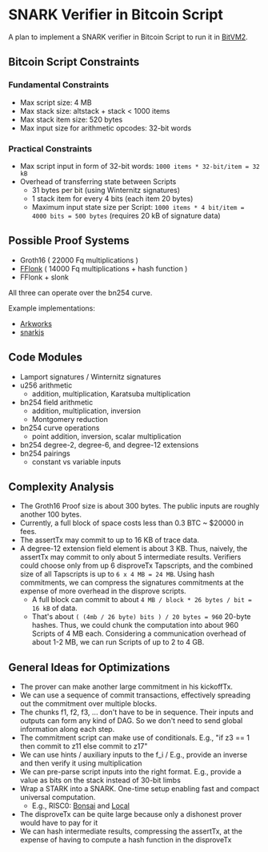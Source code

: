 # SNARK Verifier in Bitcoin Script

A plan to implement a SNARK verifier in Bitcoin Script to run it in [BitVM2](/bitvm2.md).

## Bitcoin Script Constraints

### Fundamental Constraints
- Max script size: 4 MB
- Max stack size: altstack + stack < 1000 items 
- Max stack item size: 520 bytes
- Max input size for arithmetic opcodes: 32-bit words

### Practical Constraints
- Max script input in form of 32-bit words: `1000 items * 32-bit/item = 32 kB`
- Overhead of transferring state between Scripts
  - 31 bytes per bit (using Winternitz signatures)
  - 1 stack item for every 4 bits (each item 20 bytes)
  - Maximum input state size per Script: `1000 items * 4 bit/item = 4000 bits = 500 bytes` (requires 20 kB of signature data)


## Possible Proof Systems
- Groth16 ( 22000 Fq multiplications )
- [FFlonk](https://eprint.iacr.org/2021/1167) ( 14000 Fq multiplications + hash function )
- FFlonk + slonk

All three can operate over the bn254 curve.

Example implementations:
- [Arkworks](https://github.com/arkworks-rs/groth16)
- [snarkjs](https://github.com/iden3/snarkjs)


## Code Modules 
- Lamport signatures / Winternitz signatures
- u256 arithmetic
  - addition, multiplication, Karatsuba multiplication
- bn254 field arithmetic
  - addition, multiplication, inversion
  - Montgomery reduction
- bn254 curve operations
  - point addition, inversion, scalar multiplication
- bn254 degree-2, degree-6, and degree-12 extensions
- bn254 pairings
  - constant vs variable inputs

## Complexity Analysis
- The Groth16 Proof size is about 300 bytes. The public inputs are roughly another 100 bytes.
- Currently, a full block of space costs less than 0.3 BTC ~ $20000 in fees.
- The assertTx may commit to up to 16 KB of trace data.
- A degree-12 extension field element is about 3 KB. Thus, naively, the assertTx may commit to only about 5 intermediate results. Verifiers could choose only from up 6 disproveTx Tapscripts, and the combined size of all Tapscripts is up to `6 x 4 MB = 24 MB`. Using hash commitments, we can compress the signatures commitments at the expense of more overhead in the disprove scripts.
  - A full block can commit to about `4 MB / block * 26 bytes / bit = 16 kB` of data.
  - That's about `( (4mb / 26 byte) bits ) / 20 bytes = 960` 20-byte hashes. Thus, we could chunk the computation into about 960 Scripts of 4 MB each. Considering a communication overhead of about 1-2 MB, we can run Scripts of up to 2 to 4 GB.



## General Ideas for Optimizations
- The prover can make another large commitment in his kickoffTx.
- We can use a sequence of commit transactions, effectively spreading out the commitment over multiple blocks.
- The chunks f1, f2, f3, ... don't have to be in sequence. Their inputs and outputs can form any kind of DAG. So we don't need to send global information along each step.
- The commitment script can make use of conditionals. E.g., "if z3 == 1 then commit to z11 else commit to z17"
- We can use hints / auxiliary inputs to the f_i / E.g., provide an inverse and then verify it using multiplication
- We can pre-parse script inputs into the right format. E.g., provide a value as bits on the stack instead of 30-bit limbs
- Wrap a STARK into a SNARK. One-time setup enabling fast and compact universal computation.
  - E.g., RISC0: [Bonsai](https://api.bonsai.xyz/swagger-ui/#/snark/route_snark_create) and [Local](https://github.com/risc0/risc0/tree/main/compact_proof)
- The disproveTx can be quite large because only a dishonest prover would have to pay for it
- We can hash intermediate results, compressing the assertTx, at the expense of having to compute a hash function in the disproveTx
